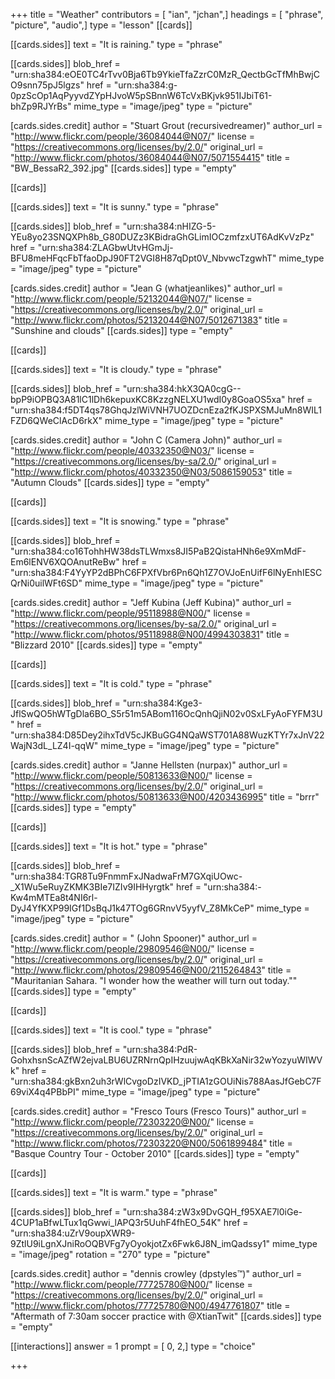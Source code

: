 +++
title = "Weather"
contributors = [ "ian", "jchan",]
headings = [ "phrase", "picture", "audio",]
type = "lesson"
[[cards]]

[[cards.sides]]
text = "It is raining."
type = "phrase"

[[cards.sides]]
blob_href = "urn:sha384:eOE0TC4rTvv0Bja6Tb9YkieTfaZzrC0MzR_QectbGcTfMhBwjCO9snn75pJ5lgzs"
href = "urn:sha384:g-0pzScOp1AqPyyvdZYpHJvoW5pSBnnW6TcVxBKjvk951IJbiT61-bhZp9RJYrBs"
mime_type = "image/jpeg"
type = "picture"

[cards.sides.credit]
author = "Stuart Grout (recursivedreamer)"
author_url = "http://www.flickr.com/people/36084044@N07/"
license = "https://creativecommons.org/licenses/by/2.0/"
original_url = "http://www.flickr.com/photos/36084044@N07/5071554415"
title = "BW_BessaR2_392.jpg"
[[cards.sides]]
type = "empty"

[[cards]]

[[cards.sides]]
text = "It is sunny."
type = "phrase"

[[cards.sides]]
blob_href = "urn:sha384:nHIZG-5-YEu8yo23SNQXPh8b_G80DUZz3KBidraGhGLimIOCzmfzxUT6AdKvVzPz"
href = "urn:sha384:ZLAGbwUtvHGmJj-BFU8meHFqcFbTfaoDpJ90FT2VGI8H87qDpt0V_NbvwcTzgwhT"
mime_type = "image/jpeg"
type = "picture"

[cards.sides.credit]
author = "Jean G (whatjeanlikes)"
author_url = "http://www.flickr.com/people/52132044@N07/"
license = "https://creativecommons.org/licenses/by/2.0/"
original_url = "http://www.flickr.com/photos/52132044@N07/5012671383"
title = "Sunshine and clouds"
[[cards.sides]]
type = "empty"

[[cards]]

[[cards.sides]]
text = "It is cloudy."
type = "phrase"

[[cards.sides]]
blob_href = "urn:sha384:hkX3QA0cgG--bpP9iOPBQ3A81lC1lDh6kepuxKC8KzzgNELXU1wdI0y8GoaOS5xa"
href = "urn:sha384:f5DT4qs78GhqJzlWiVNH7UOZDcnEza2fKJSPXSMJuMn8WIL1FZD6QWeClAcD6rkX"
mime_type = "image/jpeg"
type = "picture"

[cards.sides.credit]
author = "John C (Camera John)"
author_url = "http://www.flickr.com/people/40332350@N03/"
license = "https://creativecommons.org/licenses/by-sa/2.0/"
original_url = "http://www.flickr.com/photos/40332350@N03/5086159053"
title = "Autumn Clouds"
[[cards.sides]]
type = "empty"

[[cards]]

[[cards.sides]]
text = "It is snowing."
type = "phrase"

[[cards.sides]]
blob_href = "urn:sha384:co16TohhHW38dsTLWmxs8JI5PaB2QistaHNh6e9XmMdF-Em6lENV6XQOAnutReBw"
href = "urn:sha384:F4YyYP2dBPhC6FPXfVbr6Pn6Qh1Z7OVJoEnUifF6lNyEnhIESCQrNi0uilWFt6SD"
mime_type = "image/jpeg"
type = "picture"

[cards.sides.credit]
author = "Jeff Kubina (Jeff Kubina)"
author_url = "http://www.flickr.com/people/95118988@N00/"
license = "https://creativecommons.org/licenses/by-sa/2.0/"
original_url = "http://www.flickr.com/photos/95118988@N00/4994303831"
title = "Blizzard 2010"
[[cards.sides]]
type = "empty"

[[cards]]

[[cards.sides]]
text = "It is cold."
type = "phrase"

[[cards.sides]]
blob_href = "urn:sha384:Kge3-JflSwQO5hWTgDla6BO_S5r51m5ABom116OcQnhQjiN02v0SxLFyAoFYFM3U"
href = "urn:sha384:D85Dey2ihxTdV5cJKBuGG4NQaWST701A88WuzKTYr7xJnV22WajN3dL_LZ4I-qqW"
mime_type = "image/jpeg"
type = "picture"

[cards.sides.credit]
author = "Janne Hellsten (nurpax)"
author_url = "http://www.flickr.com/people/50813633@N00/"
license = "https://creativecommons.org/licenses/by/2.0/"
original_url = "http://www.flickr.com/photos/50813633@N00/4203436995"
title = "brrr"
[[cards.sides]]
type = "empty"

[[cards]]

[[cards.sides]]
text = "It is hot."
type = "phrase"

[[cards.sides]]
blob_href = "urn:sha384:TGR8Tu9FnmmFxJNadwaFrM7GXqiUOwc-_X1Wu5eRuyZKMK3BIe7IZIv9IHHyrgtk"
href = "urn:sha384:-Kw4mMTEa8t4NI6rl-DyJ4YfKXP99IGf1DsBqJ1k47TOg6GRnvV5yyfV_Z8MkCeP"
mime_type = "image/jpeg"
type = "picture"

[cards.sides.credit]
author = " (John Spooner)"
author_url = "http://www.flickr.com/people/29809546@N00/"
license = "https://creativecommons.org/licenses/by/2.0/"
original_url = "http://www.flickr.com/photos/29809546@N00/2115264843"
title = "Mauritanian Sahara. \"I wonder how the weather will turn out today.\""
[[cards.sides]]
type = "empty"

[[cards]]

[[cards.sides]]
text = "It is cool."
type = "phrase"

[[cards.sides]]
blob_href = "urn:sha384:PdR-GohxhsnScAZfW2ejvaLBU6UZRNrnQpIHzuujwAqKBkXaNir32wYozyuWIWVk"
href = "urn:sha384:gkBxn2uh3rWlCvgoDzIVKD_jPTIA1zGOUiNis788AasJfGebC7F69viX4q4PBbPI"
mime_type = "image/jpeg"
type = "picture"

[cards.sides.credit]
author = "Fresco Tours (Fresco Tours)"
author_url = "http://www.flickr.com/people/72303220@N00/"
license = "https://creativecommons.org/licenses/by/2.0/"
original_url = "http://www.flickr.com/photos/72303220@N00/5061899484"
title = "Basque Country Tour - October 2010"
[[cards.sides]]
type = "empty"

[[cards]]

[[cards.sides]]
text = "It is warm."
type = "phrase"

[[cards.sides]]
blob_href = "urn:sha384:zW3x9DvGQH_f95XAE7l0iGe-4CUP1aBfwLTux1qGwwi_lAPQ3r5UuhF4fhEO_54K"
href = "urn:sha384:uZrV9oupXWR9-9ZtlU9iLgnXJniRoOQBVFg7yOyokjotZx6Fwk6J8N_imQadssy1"
mime_type = "image/jpeg"
rotation = "270"
type = "picture"

[cards.sides.credit]
author = "dennis crowley (dpstyles™)"
author_url = "http://www.flickr.com/people/77725780@N00/"
license = "https://creativecommons.org/licenses/by/2.0/"
original_url = "http://www.flickr.com/photos/77725780@N00/4947761807"
title = "Aftermath of 7:30am soccer practice with @XtianTwit"
[[cards.sides]]
type = "empty"

[[interactions]]
answer = 1
prompt = [ 0, 2,]
type = "choice"

+++
